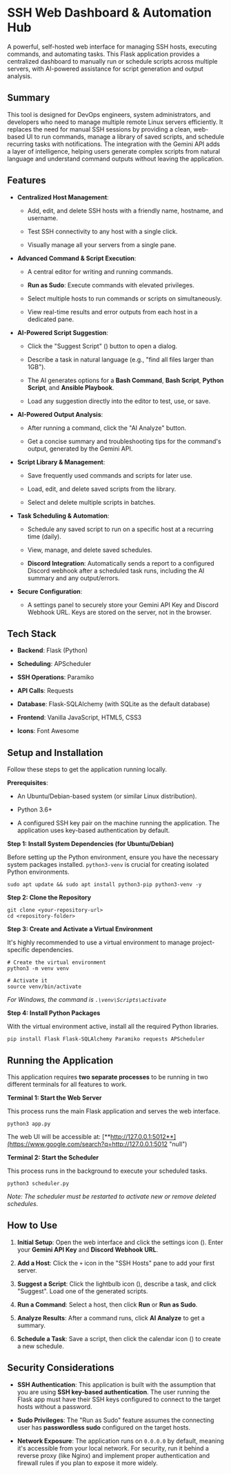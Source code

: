 
# SSH Web Dashboard & Automation Hub

A powerful, self-hosted web interface for managing SSH hosts, executing commands, and automating tasks. This Flask application provides a centralized dashboard to manually run or schedule scripts across multiple servers, with AI-powered assistance for script generation and output analysis.

## Summary

This tool is designed for DevOps engineers, system administrators, and developers who need to manage multiple remote Linux servers efficiently. It replaces the need for manual SSH sessions by providing a clean, web-based UI to run commands, manage a library of saved scripts, and schedule recurring tasks with notifications. The integration with the Gemini API adds a layer of intelligence, helping users generate complex scripts from natural language and understand command outputs without leaving the application.

## Features

-   **Centralized Host Management**:
    
    -   Add, edit, and delete SSH hosts with a friendly name, hostname, and username.
        
    -   Test SSH connectivity to any host with a single click.
        
    -   Visually manage all your servers from a single pane.
        
-   **Advanced Command & Script Execution**:
    
    -   A central editor for writing and running commands.
        
    -   **Run as Sudo**: Execute commands with elevated privileges.
        
    -   Select multiple hosts to run commands or scripts on simultaneously.
        
    -   View real-time results and error outputs from each host in a dedicated pane.
        
-   **AI-Powered Script Suggestion**:
    
    -   Click the "Suggest Script" (<i class="fas fa-lightbulb"></i>) button to open a dialog.
        
    -   Describe a task in natural language (e.g., "find all files larger than 1GB").
        
    -   The AI generates options for a **Bash Command**, **Bash Script**, **Python Script**, and **Ansible Playbook**.
        
    -   Load any suggestion directly into the editor to test, use, or save.
        
-   **AI-Powered Output Analysis**:
    
    -   After running a command, click the "AI Analyze" button.
        
    -   Get a concise summary and troubleshooting tips for the command's output, generated by the Gemini API.
        
-   **Script Library & Management**:
    
    -   Save frequently used commands and scripts for later use.
        
    -   Load, edit, and delete saved scripts from the library.
        
    -   Select and delete multiple scripts in batches.
        
-   **Task Scheduling & Automation**:
    
    -   Schedule any saved script to run on a specific host at a recurring time (daily).
        
    -   View, manage, and delete saved schedules.
        
    -   **Discord Integration**: Automatically sends a report to a configured Discord webhook after a scheduled task runs, including the AI summary and any output/errors.
        
-   **Secure Configuration**:
    
    -   A settings panel to securely store your Gemini API Key and Discord Webhook URL. Keys are stored on the server, not in the browser.
        

## Tech Stack

-   **Backend**: Flask (Python)
    
-   **Scheduling**: APScheduler
    
-   **SSH Operations**: Paramiko
    
-   **API Calls**: Requests
    
-   **Database**: Flask-SQLAlchemy (with SQLite as the default database)
    
-   **Frontend**: Vanilla JavaScript, HTML5, CSS3
    
-   **Icons**: Font Awesome
    

## Setup and Installation

Follow these steps to get the application running locally.

**Prerequisites**:

-   An Ubuntu/Debian-based system (or similar Linux distribution).
    
-   Python 3.6+
    
-   A configured SSH key pair on the machine running the application. The application uses key-based authentication by default.
    

**Step 1: Install System Dependencies (for Ubuntu/Debian)**

Before setting up the Python environment, ensure you have the necessary system packages installed. `python3-venv` is crucial for creating isolated Python environments.

```
sudo apt update && sudo apt install python3-pip python3-venv -y

```

**Step 2: Clone the Repository**

```
git clone <your-repository-url>
cd <repository-folder>

```

**Step 3: Create and Activate a Virtual Environment**

It's highly recommended to use a virtual environment to manage project-specific dependencies.

```
# Create the virtual environment
python3 -m venv venv

# Activate it
source venv/bin/activate

```

_For Windows, the command is `.\venv\Scripts\activate`_

**Step 4: Install Python Packages**

With the virtual environment active, install all the required Python libraries.

```
pip install Flask Flask-SQLAlchemy Paramiko requests APScheduler

```

## Running the Application

This application requires **two separate processes** to be running in two different terminals for all features to work.

**Terminal 1: Start the Web Server**

This process runs the main Flask application and serves the web interface.

```
python3 app.py

```

The web UI will be accessible at: [**http://127.0.0.1:5012**](https://www.google.com/search?q=http://127.0.0.1:5012 "null")

**Terminal 2: Start the Scheduler**

This process runs in the background to execute your scheduled tasks.

```
python3 scheduler.py

```

_Note: The scheduler must be restarted to activate new or remove deleted schedules._

## How to Use

1.  **Initial Setup**: Open the web interface and click the settings icon (<i class="fas fa-cog"></i>). Enter your **Gemini API Key** and **Discord Webhook URL**.
    
2.  **Add a Host**: Click the `+` icon in the "SSH Hosts" pane to add your first server.
    
3.  **Suggest a Script**: Click the lightbulb icon (<i class="fas fa-lightbulb"></i>), describe a task, and click "Suggest". Load one of the generated scripts.
    
4.  **Run a Command**: Select a host, then click **Run** or **Run as Sudo**.
    
5.  **Analyze Results**: After a command runs, click **AI Analyze** to get a summary.
    
6.  **Schedule a Task**: Save a script, then click the calendar icon (<i class="fas fa-calendar-alt"></i>) to create a new schedule.
    

## Security Considerations

-   **SSH Authentication**: This application is built with the assumption that you are using **SSH key-based authentication**. The user running the Flask app must have their SSH keys configured to connect to the target hosts without a password.
    
-   **Sudo Privileges**: The "Run as Sudo" feature assumes the connecting user has **passwordless sudo** configured on the target hosts.
    
-   **Network Exposure**: The application runs on `0.0.0.0` by default, meaning it's accessible from your local network. For security, run it behind a reverse proxy (like Nginx) and implement proper authentication and firewall rules if you plan to expose it more widely.